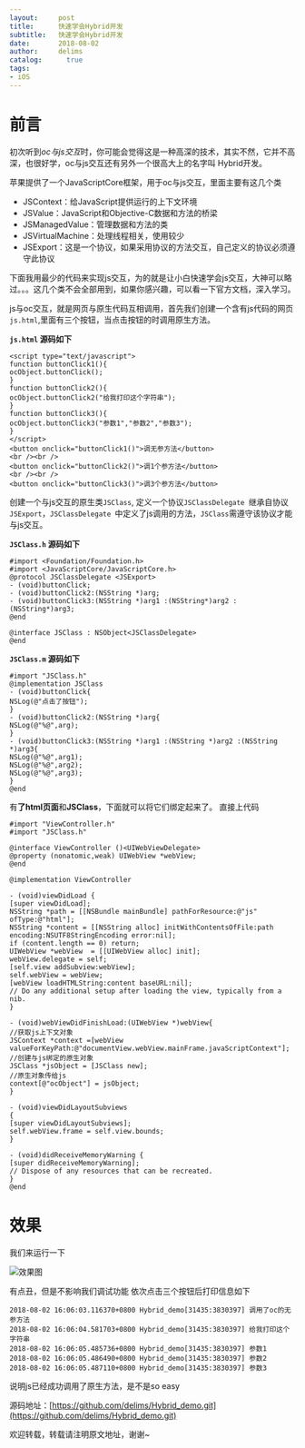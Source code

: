 ```yaml
---
layout:     post
title:      快速学会Hybrid开发
subtitle:   快速学会Hybrid开发
date:       2018-08-02
author:     delims
catalog:      true
tags:
- iOS
---
```

# 前言
初次听到*oc与js交互*时，你可能会觉得这是一种高深的技术，其实不然，它并不高深，也很好学，oc与js交互还有另外一个很高大上的名字叫 Hybrid开发。

苹果提供了一个JavaScriptCore框架，用于oc与js交互，里面主要有这几个类

- JSContext：给JavaScript提供运行的上下文环境
- JSValue：JavaScript和Objective-C数据和方法的桥梁
- JSManagedValue：管理数据和方法的类
- JSVirtualMachine：处理线程相关，使用较少
- JSExport：这是一个协议，如果采用协议的方法交互，自己定义的协议必须遵守此协议

下面我用最少的代码来实现js交互，为的就是让小白快速学会js交互，大神可以略过。。。这几个类不会全部用到，如果你感兴趣，可以看一下官方文档，深入学习。

js与oc交互，就是网页与原生代码互相调用，首先我们创建一个含有js代码的网页`js.html`,里面有三个按钮，当点击按钮的时调用原生方法。

**`js.html` 源码如下**

```
<script type="text/javascript">
function buttonClick1(){
ocObject.buttonClick();
}
function buttonClick2(){
ocObject.buttonClick2("给我打印这个字符串");
}
function buttonClick3(){
ocObject.buttonClick3("参数1","参数2","参数3");
}
</script>
<button onclick="buttonClick1()">调无参方法</button>
<br /><br />
<button onclick="buttonClick2()">调1个参方法</button>
<br /><br />
<button onclick="buttonClick3()">调3个参方法</button>
```

创建一个与js交互的原生类`JSClass`, 定义一个协议`JSClassDelegate `继承自协议`JSExport`，`JSClassDelegate `中定义了js调用的方法，`JSClass`需遵守该协议才能与js交互。

**`JSClass.h` 源码如下**

```
#import <Foundation/Foundation.h>
#import <JavaScriptCore/JavaScriptCore.h>
@protocol JSClassDelegate <JSExport>
- (void)buttonClick;
- (void)buttonClick2:(NSString *)arg;
- (void)buttonClick3:(NSString *)arg1 :(NSString*)arg2 :(NSString*)arg3;
@end

@interface JSClass : NSObject<JSClassDelegate>
@end
```

**`JSClass.m` 源码如下**

```
#import "JSClass.h"
@implementation JSClass
- (void)buttonClick{
NSLog(@"点击了按钮");
}
- (void)buttonClick2:(NSString *)arg{
NSLog(@"%@",arg);
}
- (void)buttonClick3:(NSString *)arg1 :(NSString *)arg2 :(NSString *)arg3{
NSLog(@"%@",arg1);
NSLog(@"%@",arg2);
NSLog(@"%@",arg3);
}
@end
```

有**了html页面**和**JSClass**，下面就可以将它们绑定起来了。
直接上代码

```
#import "ViewController.h"
#import "JSClass.h"

@interface ViewController ()<UIWebViewDelegate>
@property (nonatomic,weak) UIWebView *webView;
@end

@implementation ViewController

- (void)viewDidLoad {
[super viewDidLoad];
NSString *path = [[NSBundle mainBundle] pathForResource:@"js" ofType:@"html"];
NSString *content = [[NSString alloc] initWithContentsOfFile:path encoding:NSUTF8StringEncoding error:nil];
if (content.length == 0) return;
UIWebView *webView  = [[UIWebView alloc] init];
webView.delegate = self;
[self.view addSubview:webView];
self.webView = webView;
[webView loadHTMLString:content baseURL:nil];
// Do any additional setup after loading the view, typically from a nib.
}

- (void)webViewDidFinishLoad:(UIWebView *)webView{
//获取js上下文对象
JSContext *context =[webView valueForKeyPath:@"documentView.webView.mainFrame.javaScriptContext"];
//创建与js绑定的原生对象
JSClass *jsObject = [JSClass new];
//原生对象传给js
context[@"ocObject"] = jsObject;
}

- (void)viewDidLayoutSubviews
{
[super viewDidLayoutSubviews];
self.webView.frame = self.view.bounds;
}

- (void)didReceiveMemoryWarning {
[super didReceiveMemoryWarning];
// Dispose of any resources that can be recreated.
}
@end
```

# 效果
我们来运行一下

![效果图](https://delims.github.io/cocoapods/images/hybrid.jpg)

有点丑，但是不影响我们调试功能
依次点击三个按钮后打印信息如下

```
2018-08-02 16:06:03.116370+0800 Hybrid_demo[31435:3830397] 调用了oc的无参方法
2018-08-02 16:06:04.581703+0800 Hybrid_demo[31435:3830397] 给我打印这个字符串
2018-08-02 16:06:05.485736+0800 Hybrid_demo[31435:3830397] 参数1
2018-08-02 16:06:05.486490+0800 Hybrid_demo[31435:3830397] 参数2
2018-08-02 16:06:05.487110+0800 Hybrid_demo[31435:3830397] 参数3
```

说明js已经成功调用了原生方法，是不是so easy

源码地址：[https://github.com/delims/Hybrid_demo.git](https://github.com/delims/Hybrid_demo.git)

欢迎转载，转载请注明原文地址，谢谢~


